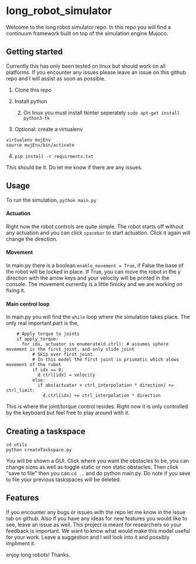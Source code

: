 # long_robot_simulator
Welcome to the long robot simulator repo. In this repo you will find a continuum framework built on top of the simulation engine Mujoco.

## Getting started
Currently this has only been tested on linux but should work on all platforms. If you encounter any issues please leave an issue on this github repo and I will assist as soon as possible.

1. Clone this repo
2. Install python

    2. On linux you must install tkinter seperately ```sudo apt-get install python3-tk```
3. Optional: create a virtualenv
```
virtualenv mujEnv
source mujEnv/bin/activate
```
4. ```pip install -r requirments.txt```

This should be it. Do let me know if there are any issues.

## Usage
To run the simulation,
```python main.py```

#### Actuation
Right now the robot controls are quite simple. The robot starts off without any actuation and you can click ```spacebar``` to start actuation. Click it again will change the direction. 

#### Movement
In main.py there is a boolean ```enable_movement = True```, if False the base of the robot will be locked in place. If True, you can move the robot in the y direction with the arrow keys and your velocity will be printed in the console. The movement currently is a little finicky and we are working on fixing it.


#### Main control loop
In main.py you will find the ```while``` loop where the simulation takes place. The only real important part is the,
```
    # Apply torque to joints
    if apply_torque:
      for idx, actuator in enumerate(d.ctrl): # assumes sphere movement is the first joint, and only slide joint
          # Skip over first joint. 
          # In this model the first joint is prismatic which alows movement of the robot
          if idx == 0:
            d.ctrl[idx] = velocity
          else:
            if abs(actuator + ctrl_interpolation * direction) <= ctrl_limit:
              d.ctrl[idx] += ctrl_interpolation * direction
```
This is where the joint/torque control resides. Right now it is only controlled by the keyboard but feel free to play around with it.


## Creating a taskspace
```
cd utils
python createTaskspace.py
```
You will be shown a GUI. Click where you want the obstacles to be, you can change sizes as well as toggle static or non static obstacles. Then click "save to file" then you can ```cd ..``` and do python main.py. Do note if you save to file your previous taskspaces will be deleted.



## Features
If you encounter any bugs or issues with the repo let me know in the issue tab on github. Also if you have any ideas for new features you would like to see, leave an issue as well. This project is meant for researchers so your feedback is important. We want to know what would make this model useful for your work. Leave a suggestion and I will look into it and possibly impliment it.





enjoy long robots! Thanks.